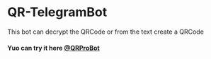 # QR-TelegramBot
This bot can decrypt the QRCode or from the text create a QRCode

#### Yuo can try it here [@QRProBot](https://t.me/QRProBot)
